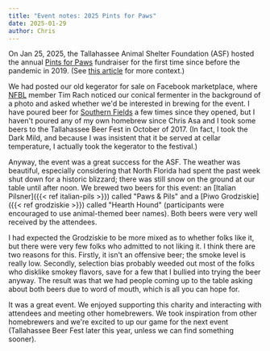 ```yaml
---
title: "Event notes: 2025 Pints for Paws"
date: 2025-01-29
author: Chris
--- 
```


On Jan 25, 2025, the Tallahassee Animal Shelter Foundation (ASF) hosted the annual
[Pints for
Paws](https://animalshelterfoundation.org/events/pints-for-paws-2025/)
fundraiser for the first time since before the pandemic in 2019. (See [this
article](https://www.tallahassee.com/story/entertainment/restaurants/2025/01/11/pints-for-paws-fundraiser-is-coming-back-in-2025/77554861007/)
for more context.) 

<!--more-->

We had posted our old kegerator for sale on Facebook marketplace, where
[NFBL](https://nfbl.org/) member Tim Rach noticed our conical fermenter in the
background of a photo and asked whether we'd be interested in brewing for the
event. I have poured beer for [Southern
Fields](https://www.southernfieldsbrewingco.com/) a few times since they
opened, but I haven't poured any of my own homebrew since Chris Asa and I took
some beers to the Tallahassee Beer Fest in October of 2017. (In fact, I took
the Dark Mild, and because I was insistent that it be served at cellar
temperature, I actually took the kegerator to the festival.)

Anyway, the event was a great success for the ASF. The weather was beautiful,
especially considering that North Florida had spent the past week shut down for
a historic blizzard; there was still snow on the ground at our table until
after noon. We brewed two beers for this event: an [Italian Pilsner]({{< ref italian-pils >}}) called
"Paws & Pils" and a [Piwo Grodziskie]({{< ref grodziskie >}}) called "Hearth Hound" (participants were
encouraged to use animal-themed beer names). Both beers were very well received
by the attendees. 

I had expected the Grodziskie to be more mixed as to whether folks like it, but
there were very few folks who admitted to not liking it. I think there are two
reasons for this. Firstly, it isn't an offensive beer; the smoke level is
really low. Secondly, selection bias probably weeded out most of the folks who 
disklike smokey flavors, save for a few that I bullied into trying the beer
anyway. The result was that we had people coming up to the table asking about 
both beers due to word of mouth, which is all you can hope for.

It was a great event. We enjoyed supporting this charity and interacting with
attendees and meeting other homebrewers. We took inspiration from other homebrewers
and we're excited to up our game for the next event (Tallahassee Beer Fest later this year, 
unless we can find something sooner).
